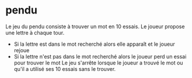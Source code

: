 # pendu

Le jeu du pendu consiste à trouver un mot en 10 essais. 
Le joueur propose une lettre à chaque tour.
* Si la lettre est dans le mot recherché alors elle apparaît et le joueur rejoue
* Si la lettre n'est pas dans le mot recherché alors le joueur perd un essai pour trouver le mot
Le jeu s'arrête lorsque le joueur a trouvé le mot ou qu'il a utilisé ses 10 essais sans le trouver.

